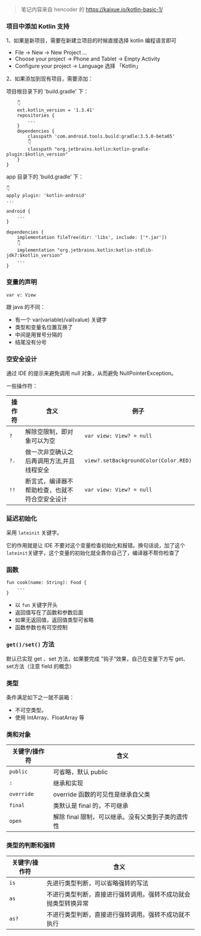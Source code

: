 > 笔记内容来自 hencoder 的 https://kaixue.io/kotlin-basic-1/

### 项目中添加 Kotlin 支持
1、如果是新项目，需要在新建立项目的时候直接选择 kotlin 编程语言即可
- File -> New -> New Project …
- Choose your project -> Phone and Tablet -> Empty Activity
- Configure your project -> Language 选择 「Kotlin」

2、如果添加到现有项目，需要添加：

项目根目录下的 'build.gradle' 下：

``` buildscript {
    👇
    ext.kotlin_version = '1.3.41'
    repositories {
        ...
    }
    dependencies {
        classpath 'com.android.tools.build:gradle:3.5.0-beta05'
        👇
        classpath "org.jetbrains.kotlin:kotlin-gradle-plugin:$kotlin_version"
    }
}
```

app 目录下的 'build.gradle' 下：

``` apply plugin: 'com.android.application'
👇
apply plugin: 'kotlin-android'
...
​
android {
    ...
}
​
dependencies {
    implementation fileTree(dir: 'libs', include: ['*.jar'])
    👇
    implementation "org.jetbrains.kotlin:kotlin-stdlib-jdk7:$kotlin_version"
    ...
}
```

### 变量的声明

`var v: View`

跟 java 的不同：

- 有一个 var(variable)/val(value) 关键字
- 类型和变量名位置互换了
- 中间是用冒号分隔的
- 结尾没有分号

### 空安全设计
通过 IDE 的提示来避免调用 null 对象，从而避免 NullPointerException。

一些操作符：

| 操作符 | 含义 |例子|
| ------ | ------ | ------ |
|  `?` | 解除空限制，即对象可以为空 | `var view: View? = null` |
| `?.` | 做一次非空确认之后再调用方法,并且线程安全 | `view?.setBackgroundColor(Color.RED)`|
|  `!!` | 断言式，编译器不帮助检查，也就不符合空安全设计 | `var view: View? = null`|

### 延迟初始化
采用 `lateinit` 关键字。

它的作用就是让 IDE 不要对这个变量检查初始化和报错。换句话说，加了这个  `lateinit`关键字，这个变量的初始化就全靠你自己了，编译器不帮你检查了

### 函数

```
fun cook(name: String): Food {
    ...
}
```
- 以 `fun` 关键字开头
- 返回值写在了函数和参数后面
- 如果无返回值，返回值类型可省略
- 函数参数也有可空控制

### `get()/set()` 方法
默认已实现 get 、set 方法，如果要完成 ”钩子“效果，自己在变量下方写 get、set方法（注意 field 的概念）
### 类型

条件满足如下之一就不装箱：

- 不可空类型。
- 使用 IntArray、FloatArray 等

### 类和对象

| 关键字/操作符 | 含义 |
| ------ | ------ |
|  `public` | 可省略，默认 public |
| `:` |继承和实现|
|  `override` | override 函数的可见性是继承自父类 |
| `final` |类默认是 final 的，不可继承|
| `open` |解除 final 限制，可以继承。没有父类到子类的遗传性|

### 类型的判断和强转
| 关键字/操作符 | 含义 |
| ------ | ------ |
|  `is` | 先进行类型判断，可以省略强转的写法 |
| `as` |不进行类型判断，直接进行强转调用。强转不成功就会抛类型转换异常|
| `as?` |不进行类型判断，直接进行强转调用。强转不成功就不执行|
